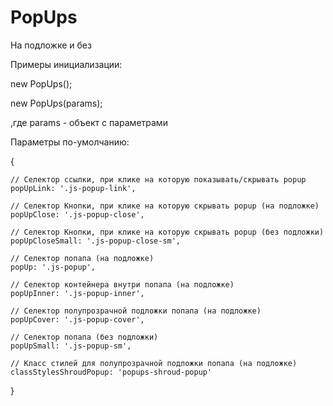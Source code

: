 # PopUps

На подложке и без

Примеры инициализации:

new PopUps();

new PopUps(params);

,где params - объект с параметрами

Параметры по-умолчанию:

 {
 
    // Селектор ссылки, при клике на которую показывать/скрывать popup
    popUpLink: '.js-popup-link',
    
    // Селектор Кнопки, при клике на которую скрывать popup (на подложке)
    popUpClose: '.js-popup-close',
    
    // Селектор Кнопки, при клике на которую скрывать popup (без подложки)
    popUpCloseSmall: '.js-popup-close-sm',
    
    // Селектор попапа (на подложке)
    popUp: '.js-popup',
    
    // Селектор контейнера внутри попапа (на подложке)
    popUpInner: '.js-popup-inner',
    
    // Селектор полупрозрачной подложки попапа (на подложке)
    popUpCover: '.js-popup-cover',
    
    // Селектор попапа (без подложки)
    popUpSmall: '.js-popup-sm',
    
    // Класс стилей для полупрозрачной подложки попапа (на подложке)
    classStylesShroudPopup: 'popups-shroud-popup'
    
  }
